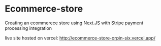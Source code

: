 # Ecommerce-store
Creating an ecommerece store using Next.JS with Stripe payment processing integration



live site hosted on vercel: http://ecommerce-store-orpin-six.vercel.app/

